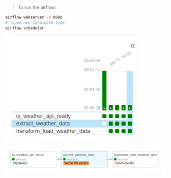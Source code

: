 > To run the airflow:

```bash
airflow webserver -p 8080
#  open new terminal& type
airflow scheduler
```

<img src='./assets/img_1.png'/>
<img src='./assets/img_2.png'/>
